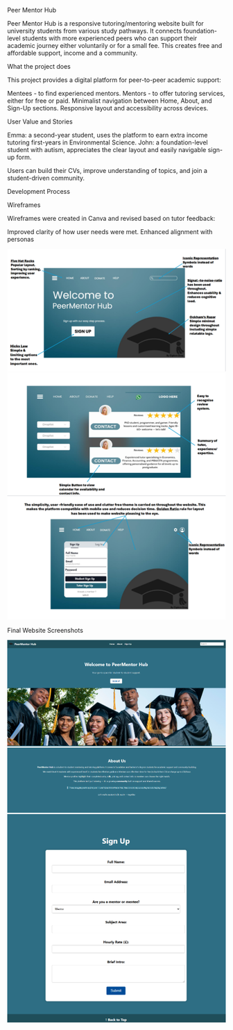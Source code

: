 Peer Mentor Hub

Peer Mentor Hub is a responsive tutoring/mentoring website built for university students from various study pathways. It connects foundation-level students with more experienced peers who can support their academic journey either voluntarily or for a small fee. This creates free and affordable support, income and a community.

What the project does

This project provides a digital platform for peer-to-peer academic support:

Mentees - to find experienced mentors.
Mentors - to offer tutoring services, either for free or paid.
Minimalist navigation between Home, About, and Sign-Up sections.
Responsive layout and accessibility across devices.

User Value and Stories

Emma: a second-year student, uses the platform to earn extra income tutoring first-years in Environmental Science.
John: a foundation-level student with autism, appreciates the clear layout and easily navigable sign-up form.

Users can build their CVs, improve understanding of topics, and join a student-driven community.


Development Process

Wireframes

Wireframes were created in Canva and revised based on tutor feedback:

Improved clarity of how user needs were met.
Enhanced alignment with personas

![Wireframe 1](screenshots/wireframe-home.png)  
![Wireframe 2](screenshots/wireframe-review.png)  
![Wireframe 3](screenshots/wireframe-signup.png)

Final Website Screenshots

![Home Page](screenshots/final-home.png)  
![About Us](screenshots/final-about.png)  
![Sign Up](screenshots/final-signup.png)
